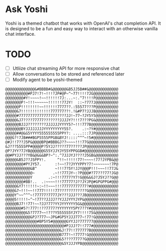 # Ask Yoshi
Yoshi is a themed chatbot that works with OpenAI's chat completion API. It is designed to be a fun and easy way to interact with an otherwise vanilla chat interface.

# TODO
- [ ] Utliize chat streaming API for more responsive chat
- [ ] Allow conversations to be stored and referenced later
- [ ] Modify agent to be yoshi-themed

```
@@@@@@@@@@@@@&#BBBB#&@@@@@@&B5JJ5B##&@@@@@@@@@@@@@
@@@@@@@@@@#PJ7!7!~!!!?JP#@P~^~77!!!!7JG@@@@@@@@@@@
@@@@@@@@#Y!~~~~!~~!!!!!!7J:...~:.^7!!!!P@@@@@@@@@@
@@@@@@@P!~!!!~~~~~~!!!!!!77JY!  ::~?777J@@@@@@@@@@
@@@@@@P!!!!!!!!~~!!!!!!7777??.:55577???P@@@@@@@@@@
@@@@@&7!!!!!!!!!!!!!777777??!.!&#P7?JJJB@@@@@@@@@@
@@@@@#77777777777777777????JJ!~77~?JY5Y5@@@@@@@@@@
@@@@@&J7????77777???????JJJJY?!!!7???PG&@@@@@@@@@@
@@@@@@BJJJ????????JJJJJJYYYY5?~!!!777B@@@@@@@@@@@@
@@@@@@@BYJJJJJJJJYYYYYYYYY55?.    .:~?Y#@@@@@@@@@@
@@@@@##@&G5YYYY555555555PPY?: ....:::7JP@@@@@@@@@@
@@@G?!7JB###BGP5555PPGB&BYJ!::::^^^~!5#@@@@@@@@@@@
@#J!!7??J5P&@@@@BP@#BBBGJ??~~~~!!!77G@@@@@@@@@@@@@
&J???5555PP#@@@@P?5YJJ?????77?????JP@@@@@@@@@@@@@@
@P?JYY?7JYB@@@@@@G55YJJYJY55YPPGGB#@@@@@@@@@@@@@@@
@@#PYJJ???YB&@&&&BP?~^:.^7JJJYJ????J5GB&@@@@@@@@@@
@@@@@&B5J??J5PPY!.     ^!!~!!!!!77!~~~~!77?JYPB&@@
@@@@@@@@#PYJY57.      :!~~!7?JYYYPPY?7!~~~~~~~!7P@
@@@@@@@@@@@&B^        ~!!!7?5Y!JJY@@@P!!!~~~!!77J&
@@@@@@@@@@@@~        .~!!777JY~:?P@@@#?77???77?JG@
@@@@@@@@@@@Y       .:~!!!7777?Y7!G@@&&GJ?J5YJ??G@@
@@@@@@@@#BB!..  .:~~~~!!!77777?J??JYJP@#GPGPPG#@@@
@@@@@&Y7!!!!!!~:~!!~~~!!!77777777777?#@@@@@@@@@@@@
@@@@&7~!!!~~!!777!!!!!77????????????G@@@@@@@@@@@@@
@@@@Y^~~^^^~!77777?7777JY???JJJ???JB@@@@@@@@@@@@@@
@@@@5!!!!!~^~!77??JJJJ??YJJJYYYJYP&@@@@@@@@@@@@@@@
@@@@@BJ7!!77!~~?JJ?77?YYJYYYYYY5G&@@@@@@@@@@@@@@@@
@@@@@@@#5?!777!!??7777?YYYYYYY5PY7??Y#@@@@@@@@@@@@
@@@@@@@@@&5?7777~~!???Y555555YJY7!!!!75&@@@@@@@@@@
@@@@@@@@@@@&PJ?777~~JP&#GP5YJJJ777~!77!G@@@@@@@@@@
@@@@@@@@@@@@@@#BP5Y5#@@@@@@GYYJJ?777777@@@@@@@@@@@
@@@@@@@@@@@@@@@@@@@@@@@@@@#PJJJ?7!!777#@@@@@@@@@@@
@@@@@@@@@@@@@@@@@@@@@@@@&J!77!!777777B@@@@@@@@@@@@
@@@@@@@@@@@@@@@@@@@@@@@@B777!~!7777!G@@@@@@@@@@@@@
@@@@@@@@@@@@@@@@@@@@@@@@&5????7777?G@@@@@@@@@@@@@@
@@@@@@@@@@@@@@@@@@@@@@@@@&5YJJJYPB@@@@@@@@@@@@@@@@
```